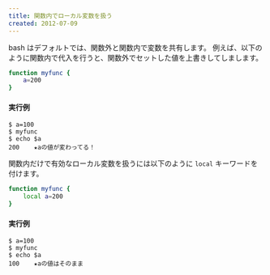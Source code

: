 ```yaml
---
title: 関数内でローカル変数を扱う
created: 2012-07-09
---
```


bash はデフォルトでは、関数外と関数内で変数を共有します。
例えば、以下のように関数内で代入を行うと、関数外でセットした値を上書きしてしまします。

```bash
function myfunc {
    a=200
}
```

#### 実行例

```
$ a=100
$ myfunc
$ echo $a
200    ★aの値が変わってる！
```

関数内だけで有効なローカル変数を扱うには以下のように `local` キーワードを付けます。

```bash
function myfunc {
    local a=200
}
```

#### 実行例

```
$ a=100
$ myfunc
$ echo $a
100    ★aの値はそのまま
```

